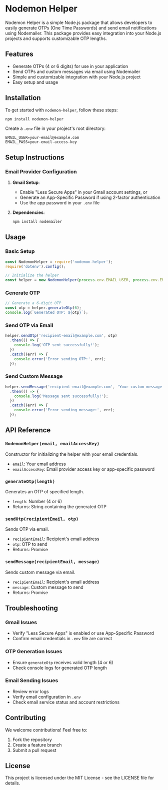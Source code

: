 # Nodemon Helper

Nodemon Helper is a simple Node.js package that allows developers to easily generate OTPs (One Time Passwords) and send email notifications using Nodemailer. This package provides easy integration into your Node.js projects and supports customizable OTP lengths.

## Features
- Generate OTPs (4 or 6 digits) for use in your application
- Send OTPs and custom messages via email using Nodemailer
- Simple and customizable integration with your Node.js project
- Easy setup and usage

## Installation

To get started with `nodemon-helper`, follow these steps:

```bash
npm install nodemon-helper
```

Create a `.env` file in your project's root directory:

```plaintext
EMAIL_USER=your-email@example.com
EMAIL_PASS=your-email-access-key
```

## Setup Instructions

### Email Provider Configuration

1. **Gmail Setup**:
   - Enable "Less Secure Apps" in your Gmail account settings, or
   - Generate an App-Specific Password if using 2-factor authentication
   - Use the app password in your `.env` file

2. **Dependencies**:
   ```bash
   npm install nodemailer
   ```

## Usage

### Basic Setup

```javascript
const NodemonHelper = require('nodemon-helper');
require('dotenv').config();

// Initialize the helper
const helper = new NodemonHelper(process.env.EMAIL_USER, process.env.EMAIL_PASS);
```

### Generate OTP

```javascript
// Generate a 6-digit OTP
const otp = helper.generateOtp(6);
console.log(`Generated OTP: ${otp}`);
```

### Send OTP via Email

```javascript
helper.sendOtp('recipient-email@example.com', otp)
  .then(() => {
    console.log('OTP sent successfully!');
  })
  .catch((err) => {
    console.error('Error sending OTP:', err);
  });
```

### Send Custom Message

```javascript
helper.sendMessage('recipient-email@example.com', 'Your custom message here!')
  .then(() => {
    console.log('Message sent successfully!');
  })
  .catch((err) => {
    console.error('Error sending message:', err);
  });
```

## API Reference

### `NodemonHelper(email, emailAccessKey)`
Constructor for initializing the helper with your email credentials.

- `email`: Your email address
- `emailAccessKey`: Email provider access key or app-specific password

### `generateOtp(length)`
Generates an OTP of specified length.

- `length`: Number (4 or 6)
- Returns: String containing the generated OTP

### `sendOtp(recipientEmail, otp)`
Sends OTP via email.

- `recipientEmail`: Recipient's email address
- `otp`: OTP to send
- Returns: Promise

### `sendMessage(recipientEmail, message)`
Sends custom message via email.

- `recipientEmail`: Recipient's email address
- `message`: Custom message to send
- Returns: Promise

## Troubleshooting

### Gmail Issues
- Verify "Less Secure Apps" is enabled or use App-Specific Password
- Confirm email credentials in `.env` file are correct

### OTP Generation Issues
- Ensure `generateOtp` receives valid length (4 or 6)
- Check console logs for generated OTP length

### Email Sending Issues
- Review error logs
- Verify email configuration in `.env`
- Check email service status and account restrictions

## Contributing

We welcome contributions! Feel free to:
1. Fork the repository
2. Create a feature branch
3. Submit a pull request

## License

This project is licensed under the MIT License - see the LICENSE file for details.
